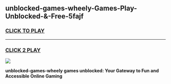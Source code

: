 
## unblocked-games-wheely-Games-Play-Unblocked-&-Free-5fajf
<h3>
<a href="https://premium76.site?title=unblocked-games-wheely&ref=24A">CLICK TO PLAY</a></h3>
<hr>

<h3>
<a href="https://premium76.site?title=unblocked-games-wheely&ref=24A">CLICK 2 PLAY</a>
  
</h3>

<a href="https://premium76.site?title=unblocked-games-wheely&ref=24A"><img src="https://clearcache.store/games.png"></a>


**unblocked-games-wheely games unblocked: Your Gateway to Fun and Accessible Online Gaming**
